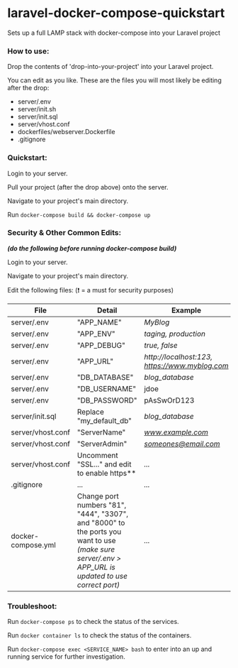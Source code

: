 # laravel-docker-compose-quickstart
 Sets up a full LAMP stack with docker-compose into your Laravel project

### How to use:
Drop the contents of 'drop-into-your-project' into your Laravel project.

You can edit as you like. These are the files you will most likely be editing after the drop:
- server/.env
- server/init.sh
- server/init.sql
- server/vhost.conf
- dockerfiles/webserver.Dockerfile
- .gitignore

### Quickstart:
Login to your server.

Pull your project (after the drop above) onto the server.

Navigate to your project's main directory.

Run `docker-compose build && docker-compose up`

### Security & Other Common Edits:
***(do the following before running docker-compose build)***

Login to your server.

Navigate to your project's main directory.

Edit the following files: (❗ = a must for security purposes)


File | Detail | Example | Security
--- | --- | --- | ---
server/.env | "APP_NAME" | *MyBlog* | no
server/.env | "APP_ENV" | *taging, production* | no
server/.env | "APP_DEBUG" | *true, false* | no
server/.env | "APP_URL" | *http://localhost:123, https://www.myblog.com* | no
server/.env | "DB_DATABASE" | *blog_database* | no
server/.env | "DB_USERNAME" | jdoe | **YES**
server/.env | "DB_PASSWORD" | pAsSwOrD123 | **YES**
server/init.sql | Replace "my_default_db" | *blog_database* | no
server/vhost.conf | "ServerName" | *www.example.com* | no
server/vhost.conf | "ServerAdmin" | *someones@email.com* | no
server/vhost.conf | Uncomment "SSL..." and edit to enable https** | *...* | **YES**
.gitignore | ... | *...* | no
docker-compose.yml | Change port numbers "81", "444", "3307", and "8000" to the ports you want to use *(make sure server/.env > APP_URL is updated to use correct port)* | *...* | **YES**

### Troubleshoot:
Run `docker-compose ps` to check the status of the services.

Run `docker container ls` to check the status of the containers.

Run `docker-compose exec <SERVICE_NAME> bash` to enter into an up and running service for further investigation.
